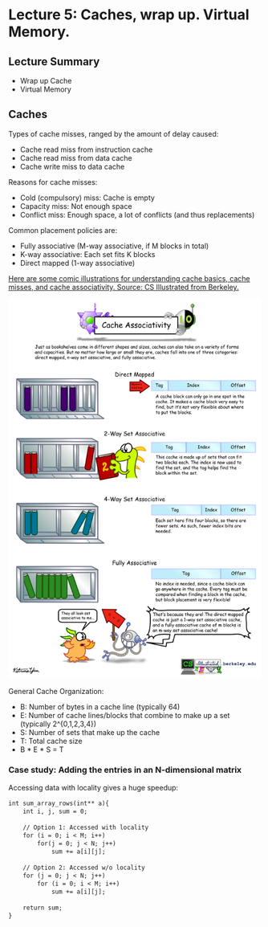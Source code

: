 # Lecture 5: Caches, wrap up. Virtual Memory.

## Lecture Summary

* Wrap up Cache
* Virtual Memory

## Caches

Types of cache misses, ranged by the amount of delay caused:

* Cache read miss from instruction cache
* Cache read miss from data cache
* Cache write miss to data cache

Reasons for cache misses:

* Cold \(compulsory\) miss: Cache is empty
* Capacity miss: Not enough space
* Conflict miss: Enough space, a lot of conflicts \(and thus replacements\)

Common placement policies are:

* Fully associative \(M-way associative, if M blocks in total\)
* K-way associative: Each set fits K blocks
* Direct mapped \(1-way associative\)

[Here are some comic illustrations for understanding cache basics, cache misses, and cache associativity. Source: CS Illustrated from Berkeley.](http://csillustrated.berkeley.edu/illustrations.php)

![](../../.gitbook/assets/cache-3-associativity-poster-1.jpg)

General Cache Organization:

* B: Number of bytes in a cache line \(typically 64\)
* E: Number of cache lines/blocks that combine to make up a set \(typically 2^{0,1,2,3,4}\)
* S: Number of sets that make up the cache
* T: Total cache size
* B \* E \* S = T

### Case study: Adding the entries in an N-dimensional matrix

Accessing data with locality gives a huge speedup:

```text
int sum_array_rows(int** a){
    int i, j, sum = 0;
    
    // Option 1: Accessed with locality
    for (i = 0; i < M; i++)
        for(j = 0; j < N; j++)
            sum += a[i][j];
    
    // Option 2: Accessed w/o locality
    for (j = 0; j < N; j++)
        for (i = 0; i < M; i++)
            sum += a[i][j];

    return sum;
}
```



